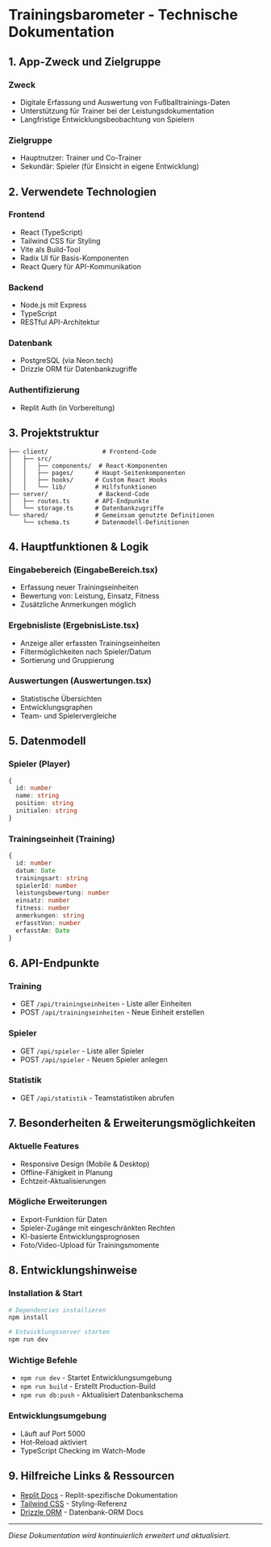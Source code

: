 
# Trainingsbarometer - Technische Dokumentation

## 1. App-Zweck und Zielgruppe

### Zweck
- Digitale Erfassung und Auswertung von Fußballtrainings-Daten
- Unterstützung für Trainer bei der Leistungsdokumentation
- Langfristige Entwicklungsbeobachtung von Spielern

### Zielgruppe
- Hauptnutzer: Trainer und Co-Trainer
- Sekundär: Spieler (für Einsicht in eigene Entwicklung)

## 2. Verwendete Technologien

### Frontend
- React (TypeScript)
- Tailwind CSS für Styling
- Vite als Build-Tool
- Radix UI für Basis-Komponenten
- React Query für API-Kommunikation

### Backend
- Node.js mit Express
- TypeScript
- RESTful API-Architektur

### Datenbank
- PostgreSQL (via Neon.tech)
- Drizzle ORM für Datenbankzugriffe

### Authentifizierung
- Replit Auth (in Vorbereitung)

## 3. Projektstruktur

```
├── client/               # Frontend-Code
│   ├── src/
│   │   ├── components/  # React-Komponenten
│   │   ├── pages/      # Haupt-Seitenkomponenten
│   │   ├── hooks/      # Custom React Hooks
│   │   └── lib/        # Hilfsfunktionen
├── server/              # Backend-Code
│   ├── routes.ts       # API-Endpunkte
│   └── storage.ts      # Datenbankzugriffe
└── shared/             # Gemeinsam genutzte Definitionen
    └── schema.ts       # Datenmodell-Definitionen
```

## 4. Hauptfunktionen & Logik

### Eingabebereich (EingabeBereich.tsx)
- Erfassung neuer Trainingseinheiten
- Bewertung von: Leistung, Einsatz, Fitness
- Zusätzliche Anmerkungen möglich

### Ergebnisliste (ErgebnisListe.tsx)
- Anzeige aller erfassten Trainingseinheiten
- Filtermöglichkeiten nach Spieler/Datum
- Sortierung und Gruppierung

### Auswertungen (Auswertungen.tsx)
- Statistische Übersichten
- Entwicklungsgraphen
- Team- und Spielervergleiche

## 5. Datenmodell

### Spieler (Player)
```typescript
{
  id: number
  name: string
  position: string
  initialen: string
}
```

### Trainingseinheit (Training)
```typescript
{
  id: number
  datum: Date
  trainingsart: string
  spielerId: number
  leistungsbewertung: number
  einsatz: number
  fitness: number
  anmerkungen: string
  erfasstVon: number
  erfasstAm: Date
}
```

## 6. API-Endpunkte

### Training
- GET `/api/trainingseinheiten` - Liste aller Einheiten
- POST `/api/trainingseinheiten` - Neue Einheit erstellen

### Spieler
- GET `/api/spieler` - Liste aller Spieler
- POST `/api/spieler` - Neuen Spieler anlegen

### Statistik
- GET `/api/statistik` - Teamstatistiken abrufen

## 7. Besonderheiten & Erweiterungsmöglichkeiten

### Aktuelle Features
- Responsive Design (Mobile & Desktop)
- Offline-Fähigkeit in Planung
- Echtzeit-Aktualisierungen

### Mögliche Erweiterungen
- Export-Funktion für Daten
- Spieler-Zugänge mit eingeschränkten Rechten
- KI-basierte Entwicklungsprognosen
- Foto/Video-Upload für Trainingsmomente

## 8. Entwicklungshinweise

### Installation & Start
```bash
# Dependencies installieren
npm install

# Entwicklungsserver starten
npm run dev
```

### Wichtige Befehle
- `npm run dev` - Startet Entwicklungsumgebung
- `npm run build` - Erstellt Production-Build
- `npm run db:push` - Aktualisiert Datenbankschema

### Entwicklungsumgebung
- Läuft auf Port 5000
- Hot-Reload aktiviert
- TypeScript Checking im Watch-Mode

## 9. Hilfreiche Links & Ressourcen

- [Replit Docs](https://docs.replit.com) - Replit-spezifische Dokumentation
- [Tailwind CSS](https://tailwindcss.com/docs) - Styling-Referenz
- [Drizzle ORM](https://orm.drizzle.team/docs/overview) - Datenbank-ORM Docs

---

*Diese Dokumentation wird kontinuierlich erweitert und aktualisiert.*
